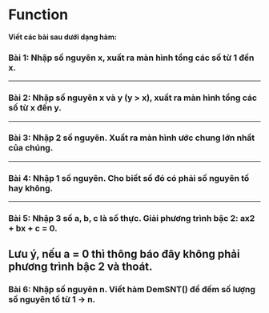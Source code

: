 # Function

**Viết các bài sau dưới dạng hàm:**

### Bài 1: Nhập số nguyên x, xuất ra màn hình tổng các số từ 1 đến x.
--- 

### Bài 2: Nhập số nguyên x và y (y > x), xuất ra màn hình tổng các số từ x đến y.
---

### Bài 3: Nhập 2 số nguyên. Xuất ra màn hình ước chung lớn nhất của chúng.
---

### Bài 4: Nhập 1 số nguyên. Cho biết số đó có phải số nguyên tố hay không.
---

### Bài 5: Nhập 3 số a, b, c là số thực. Giải phương trình bậc 2: ax2 + bx + c = 0.

Lưu ý, nếu a = 0 thì thông báo đây không phải phương trình bậc 2 và thoát.
---

### Bài 6: Nhập số nguyên n. Viết hàm DemSNT() để đếm số lượng số nguyên tố từ 1 -> n.